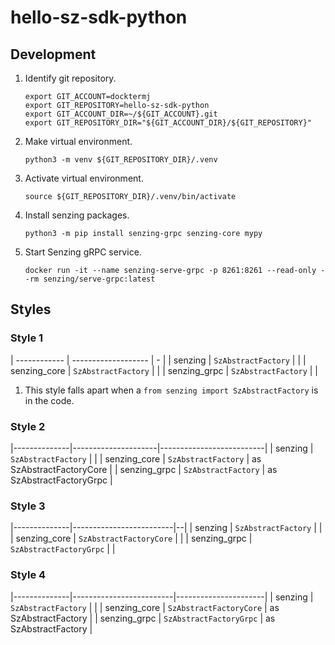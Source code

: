 # hello-sz-sdk-python

## Development

1. Identify git repository.

    ```console
    export GIT_ACCOUNT=docktermj
    export GIT_REPOSITORY=hello-sz-sdk-python
    export GIT_ACCOUNT_DIR=~/${GIT_ACCOUNT}.git
    export GIT_REPOSITORY_DIR="${GIT_ACCOUNT_DIR}/${GIT_REPOSITORY}"
    ```

1. Make virtual environment.

    ```console
    python3 -m venv ${GIT_REPOSITORY_DIR}/.venv
    ```

1. Activate virtual environment.

    ```console
    source ${GIT_REPOSITORY_DIR}/.venv/bin/activate
    ````

1. Install senzing packages.

    ```console
    python3 -m pip install senzing-grpc senzing-core mypy
    ```

1. Start Senzing gRPC service.

    ```console
    docker run -it --name senzing-serve-grpc -p 8261:8261 --read-only --rm senzing/serve-grpc:latest
    ```

## Styles

### Style 1

| ------------ | ------------------- | - |
| senzing      | `SzAbstractFactory` |   |
| senzing_core | `SzAbstractFactory` |   |
| senzing_grpc | `SzAbstractFactory` |   |

1. This style falls apart when a `from senzing import SzAbstractFactory` is in the code.

### Style 2

|--------------|---------------------|--------------------------|
| senzing      | `SzAbstractFactory` |                          |
| senzing_core | `SzAbstractFactory` | as SzAbstractFactoryCore |
| senzing_grpc | `SzAbstractFactory` | as SzAbstractFactoryGrpc |

### Style 3

|--------------|-------------------------|--|
| senzing      | `SzAbstractFactory`     |  |
| senzing_core | `SzAbstractFactoryCore` |  |
| senzing_grpc | `SzAbstractFactoryGrpc` |  |

### Style 4

|--------------|-------------------------|----------------------|
| senzing      | `SzAbstractFactory`     |                      |
| senzing_core | `SzAbstractFactoryCore` | as SzAbstractFactory |
| senzing_grpc | `SzAbstractFactoryGrpc` | as SzAbstractFactory |
